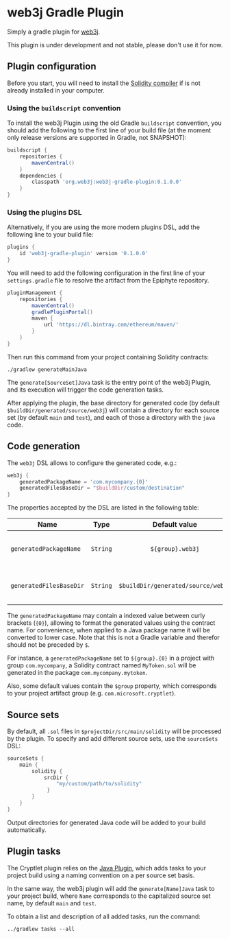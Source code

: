 web3j Gradle Plugin
===================

Simply a gradle plugin for [web3j](https://web3j.io/).

This plugin is under development and not stable, please don't use it for now.

## Plugin configuration

Before you start, you will need to install the 
[Solidity compiler](https://solidity.readthedocs.io/en/latest/installing-solidity.html)
if is not already installed in your computer.

### Using the `buildscript` convention

To install the web3j Plugin using the old Gradle `buildscript` convention, you should add 
the following to the first line of your build file (at the moment only release versions 
are supported in Gradle, not SNAPSHOT):

```groovy
buildscript {
    repositories {
        mavenCentral()
    }
    dependencies {
        classpath 'org.web3j:web3j-gradle-plugin:0.1.0.0'
    }
}
```

### Using the plugins DSL

Alternatively, if you are using the more modern plugins DSL, add the following line to your 
build file:

```groovy
plugins {
    id 'web3j-gradle-plugin' version '0.1.0.0'
}
```

You will need to add the following configuration in the first line of your `settings.gradle` 
file to resolve the artifact from the Epiphyte repository.

```groovy
pluginManagement {
    repositories {
        mavenCentral()
        gradlePluginPortal()
        maven { 
            url 'https://dl.bintray.com/ethereum/maven/' 
        }
    }
}
```

Then run this command from your project containing Solidity contracts:

```
./gradlew generateMainJava
``` 

The `generate[SourceSet]Java` task is the entry point of the web3j Plugin, 
and its execution will trigger the code generation tasks.

After applying the plugin, the base directory for generated code (by default 
`$buildDir/generated/source/web3j`) will contain a directory for each source set 
(by default `main` and `test`), and each of those a directory with the `java` code.

## Code generation

The `web3j` DSL allows to configure the generated code, e.g.:

```groovy
web3j {
    generatedPackageName = 'com.mycompany.{0}'
    generatedFilesBaseDir = "$buildDir/custom/destination"
}
```

The properties accepted by the DSL are listed in the following table: 

|  Name                   | Type       | Default value                      | Description |
|-------------------------|:----------:|:----------------------------------:|-------------|
| `generatedPackageName`  | `String`   | `${group}.web3j`                   | Generated web3j contracts package. |
| `generatedFilesBaseDir` | `String`   | `$buildDir/generated/source/web3j` | Generated code output directory. |

The `generatedPackageName` may contain a indexed value between curly brackets (`{0}`),
allowing to format the generated values using the contract name. For convenience,
when applied to a Java package name it will be converted to lower case. Note that this is not 
a Gradle variable and therefor should not be preceded by `$`.

For instance, a `generatedPackageName` set to `${group}.{0}` in a project with group 
`com.mycompany`, a Solidity contract named `MyToken.sol` will be generated in the package
`com.mycompany.mytoken`.

Also, some default values contain the `$group` property, which corresponds to your project artifact 
group (e.g. `com.microsoft.cryptlet`).

## Source sets

By default, all `.sol` files in `$projectDir/src/main/solidity` will be processed by the plugin.
To specify and add different source sets, use the `sourceSets` DSL:

```groovy
sourceSets {
    main {
        solidity {
            srcDir { 
                "my/custom/path/to/solidity" 
             }
        }
    }
}
```

Output directories for generated Java code will be added to your build automatically.

## Plugin tasks

The Cryptlet plugin relies on the [Java Plugin](https://docs.gradle.org/current/userguide/java_plugin.html),
which adds tasks to your project build using a naming convention on a per source set basis.

In the same way, the web3j plugin will add the `generate[Name]Java` task to your project build,
where `Name` corresponds to the capitalized source set name, by default `main` and `test`.

To obtain a list and description of all added tasks, run the command:

```
../gradlew tasks --all
```